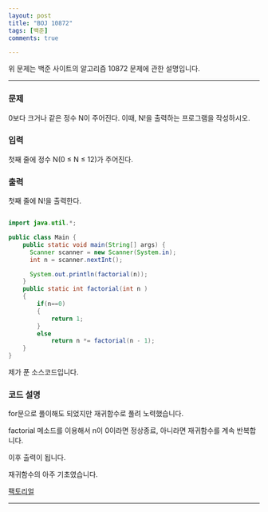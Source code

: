 ```yaml
---
layout: post
title: "BOJ 10872"
tags: [백준]
comments: true

---
```


위 문제는 백준 사이트의 알고리즘 10872 문제에 관한 설명입니다.<br>

---

### 문제

0보다 크거나 같은 정수 N이 주어진다. 이때, N!을 출력하는 프로그램을 작성하시오.

### 입력

첫째 줄에 정수 N(0 ≤ N ≤ 12)가 주어진다.

### 출력

첫째 줄에 N!을 출력한다.

```java

import java.util.*;

public class Main {
    public static void main(String[] args) {
      Scanner scanner = new Scanner(System.in);
      int n = scanner.nextInt();

      System.out.println(factorial(n));
    }
    public static int factorial(int n )
    {
        if(n==0)
        {
            return 1;
        }
        else
            return n *= factorial(n - 1);
    }
}


```

제가 푼 소스코드입니다.

### 코드 설명

for문으로 풀이해도 되었지만 재귀함수로 풀려 노력했습니다.

factorial 메소드를 이용해서 n이 0이라면 정상종료, 아니라면 재귀함수를 계속 반복합니다.

이후 출력이 됩니다.

재귀함수의 아주 기초였습니다.

<a href="https://www.acmicpc.net/problem/10872">팩토리얼</a>

---

